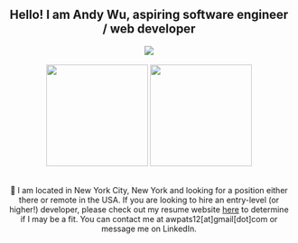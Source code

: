 ## <div align="center"> Hello! I am Andy Wu, aspiring software engineer / web developer </div>

<div align="center">
  <a href='https://www.linkedin.com/in/andywuu/'>
    <img src="https://img.shields.io/badge/LinkedIn-0077B5?style=for-the-badge&logo=linkedin&logoColor=white" />
  </a>
</div>
 
</br>

<div align="center">
  <img height="180em" src="https://github-readme-stats-delta-flame.vercel.app/api?username=Andy-Wu12&show_icons=true&theme=dark&include_all_commits=true&count_private=true"/>
  <img height="180em" src="https://github-readme-stats-delta-flame.vercel.app/api/top-langs/?username=Andy-Wu12&layout=compact&langs_count=6&theme=dark&hide=vue,scala,html,css,c%23"/>
</div>
  
</br>

<p align="center">
  📌 I am located in New York City, New York and looking for a position either there or remote in the USA.
  If you are looking to hire an entry-level (or higher!) developer, please check out my resume website
  <a href='https://iamandywu.com/'>here<a/>
  to determine if I may be a fit. You can contact me at awpats12[at]gmail[dot]com or message me on LinkedIn.
</p>

<!--
**Andy-Wu12/Andy-Wu12** is a ✨ _special_ ✨ repository because its `README.md` (this file) appears on your GitHub profile.

Here are some ideas to get you started:

- 🔭 I’m currently working on ...
- 🌱 I’m currently learning ...
- 👯 I’m looking to collaborate on ...
- 🤔 I’m looking for help with ...
- 💬 Ask me about ...
- 📫 How to reach me: ...
- 😄 Pronouns: ...
- ⚡ Fun fact: ...
-->
